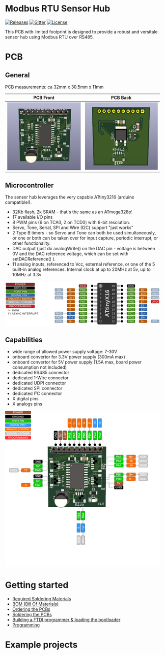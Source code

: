 # Modbus RTU Sensor Hub
<a href="https://github.com/MichielVanwelsenaere/HomeAutomation.ModbusRtuSensorHub/releases" rel="nofollow"><img src="https://img.shields.io/github/release/MichielVanwelsenaere/HomeAutomation.ModbusRtuSensorHub.svg" alt="Releases"></a>
<a href="https://gitter.im/MichielVanwelsenaere/HomeAutomation.ModbusRtuSensorHub" rel="nofollow"><img src="https://img.shields.io/gitter/room/HomeAutomation-ModbusRtuSensorHub/community" alt="Gitter" ></a>
<a href="./LICENSE" rel="nofollow"><img src="https://img.shields.io/github/license/MichielVanwelsenaere/HomeAutomation.ModbusRtuSensorHub.svg" alt="License"></a>

This PCB with limited footprint is designed to provide a robust and versitale sensor hub using Modbus RTU over RS485. 

# PCB

## General
PCB measurements: ca 32mm x 30.5mm x 11mm

PCB Front                   | PCB Back
:--------------------------:|:-------------------------:
![PCB Front](./docs/_img/PCB_3D_Front.png)  |  ![PCB Back](./docs/_img/PCB_3D_Back.png)

## Microcontroller
The sensor hub leverages the very capable ATtiny3216 (arduino compatible!).

- 32Kb flash, 2k SRAM - that's the same as an ATmega328p!
- 17 available I/O pins
- 8 PWM pins (6 on TCA0, 2 on TCD0) with 8-bit resolution.
- Servo, Tone, Serial, SPI and Wire (I2C) support "just works"
- 2 Type B timers - so Servo and Tone can both be used simultaneously, or one or both can be taken over for input capture, periodic interrupt, or other functionality.
- DAC output (just do analogWrite() on the DAC pin - voltage is between 0V and the DAC reference voltage, which can be set with setDACReference() ).
- 11 analog inputs, referenced to Vcc, external reference, or one of the 5 built-in analog references.
Internal clock at up to 20MHz at 5v, up to 10MHz at 3.3v

![Microcontroller Pinout](./docs/_img/Microcontroller_Pinout.png)

## Capabilities 

- wide range of allowed power supply voltage: 7-30V
- onboard convertor for 3.3V power supply (300mA max)
- onboard convertor for 5V power supply (1.5A max, board power consumption not included)
- dedicated RS485 connector
- dedicated 1-Wire connector
- dedicated UDPI connector
- dedicated SPI connector
- dedicated I²C connector
- X digital pins
- X analogs pins 

![FeatherDiagram](./docs/_img/FeatherDiagram.png)

# Getting started

- [Required Soldering Materials](./docs/Required-Soldering-Materials.md)
- [BOM (Bill Of Materials)](./docs/BOM.md)
- [Ordering the PCBs](./docs/Ordering-the-PCBs.md)
- [Soldering the PCBs](./docs/Soldering-the-PCBs.md)
- [Building a FTDI programmer & loading the bootloader](https://www.electronics-lab.com/project/getting-started-with-the-new-attiny-chips-programming-the-microchips-0-series-and-1-series-attiny-with-the-arduino-ide/)
- [Programming]()

# Example projects

